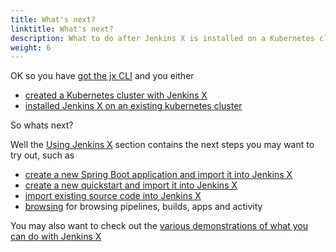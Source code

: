 ```yaml
---
title: What's next?
linktitle: What's next?
description: What to do after Jenkins X is installed on a Kubernetes cluster
weight: 6
---
```


OK so you have [got the jx CLI](/getting-started/install/) and you either

* [created a Kubernetes cluster with Jenkins X](/getting-started/create-cluster/)
* [installed Jenkins X on an existing kubernetes cluster](/getting-started/install-on-cluster/)

So whats next?

Well the [Using Jenkins X](/docs/using-jx/) section contains the next steps you may want to try out, such as

* [create a new Spring Boot application and import it into Jenkins X](/docs/using-jx/common-tasks/create-spring/) 
* [create a new quickstart and import it into Jenkins X](/docs/getting_started/first_project/create-quickstart/)
* [import existing source code into Jenkins X](/docs/using-jx/common-tasks/import/)
* [browsing](/docs/using-jx/common-tasks/browsing/) for browsing pipelines, builds, apps and activity

You may also want to check out the [various demonstrations of what you can do with Jenkins X](/demos/)
